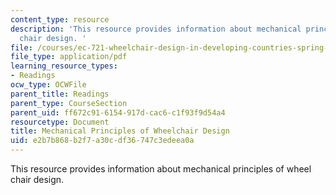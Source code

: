 ```yaml
---
content_type: resource
description: 'This resource provides information about mechanical principles of wheel
  chair design. '
file: /courses/ec-721-wheelchair-design-in-developing-countries-spring-2009/e2b7b868b2f7a30cdf36747c3edeea0a_MITEC_721S09_read04_mechprinc.pdf
file_type: application/pdf
learning_resource_types:
- Readings
ocw_type: OCWFile
parent_title: Readings
parent_type: CourseSection
parent_uid: ff672c91-6154-917d-cac6-c1f93f9d54a4
resourcetype: Document
title: Mechanical Principles of Wheelchair Design
uid: e2b7b868-b2f7-a30c-df36-747c3edeea0a
---
```

This resource provides information about mechanical principles of wheel chair design. 

